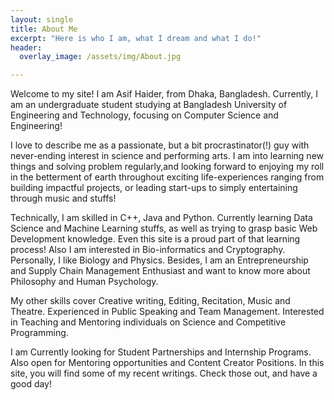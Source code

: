 ```yaml
---
layout: single
title: About Me
excerpt: "Here is who I am, what I dream and what I do!"
header:
  overlay_image: /assets/img/About.jpg

---
```


<p>Welcome to my site! I am Asif Haider, from Dhaka, Bangladesh. Currently, I am an undergraduate student studying at Bangladesh University of Engineering and Technology, focusing on Computer Science and Engineering!</p>

<p>I love to describe me as a passionate, but a bit procrastinator(!) guy with never-ending interest in science and performing arts. I am into learning new things and solving problem regularly,and looking forward to enjoying my roll in the betterment of earth throughout exciting life-experiences ranging from building impactful projects, or leading start-ups to simply entertaining through music and stuffs!
</p>

<p> Technically, I am skilled in C++, Java and Python. Currently learning Data Science and Machine Learning stuffs, as well as trying to grasp basic Web Development knowledge. Even this site is a proud part of that learning process! Also I am interested in Bio-informatics and Cryptography. Personally, I like Biology and Physics. Besides, I am an Entrepreneurship and Supply Chain Management Enthusiast and want to know more about Philosophy and Human Psychology. </p>

<p>
My other skills cover Creative writing, Editing, Recitation, Music and Theatre. Experienced in Public Speaking and Team Management. Interested in Teaching and Mentoring individuals on Science and Competitive Programming. </p>

<p> 
I am Currently looking for Student Partnerships and Internship Programs. Also open for Mentoring opportunities and Content Creator Positions. In this site, you will find some of my recent writings. Check those out, and have a good day!</p>
